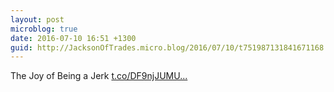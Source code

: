 ```yaml
---
layout: post
microblog: true
date: 2016-07-10 16:51 +1300
guid: http://JacksonOfTrades.micro.blog/2016/07/10/t751987131841671168.html
---
```

The Joy of Being a Jerk [t.co/DF9njJUMU...](https://t.co/DF9njJUMUQ)
